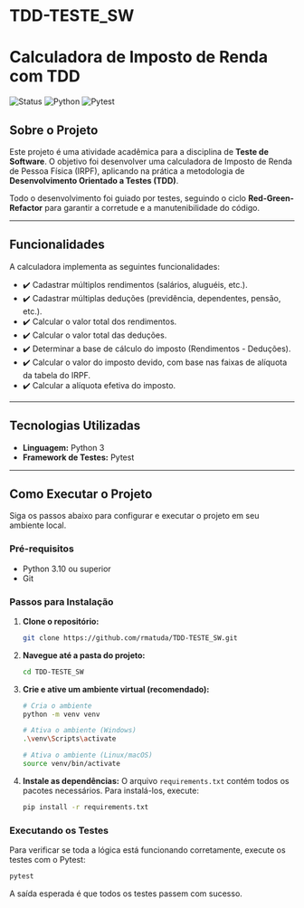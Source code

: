# TDD-TESTE_SW
# Calculadora de Imposto de Renda com TDD

![Status](https://img.shields.io/badge/status-conclu%C3%ADdo-green)
![Python](https://img.shields.io/badge/Python-3.10%2B-blue)
![Pytest](https://img.shields.io/badge/coverage-100%25-green?style=flat&logo=pytest)

## Sobre o Projeto

Este projeto é uma atividade acadêmica para a disciplina de **Teste de Software**. O objetivo foi desenvolver uma calculadora de Imposto de Renda de Pessoa Física (IRPF), aplicando na prática a metodologia de **Desenvolvimento Orientado a Testes (TDD)**.

Todo o desenvolvimento foi guiado por testes, seguindo o ciclo **Red-Green-Refactor** para garantir a corretude e a manutenibilidade do código.

---

## Funcionalidades

A calculadora implementa as seguintes funcionalidades:

- ✔️ Cadastrar múltiplos rendimentos (salários, aluguéis, etc.).
- ✔️ Cadastrar múltiplas deduções (previdência, dependentes, pensão, etc.).
- ✔️ Calcular o valor total dos rendimentos.
- ✔️ Calcular o valor total das deduções.
- ✔️ Determinar a base de cálculo do imposto (Rendimentos - Deduções).
- ✔️ Calcular o valor do imposto devido, com base nas faixas de alíquota da tabela do IRPF.
- ✔️ Calcular a alíquota efetiva do imposto.

---

## Tecnologias Utilizadas

- **Linguagem:** Python 3
- **Framework de Testes:** Pytest

---

## Como Executar o Projeto

Siga os passos abaixo para configurar e executar o projeto em seu ambiente local.

### Pré-requisitos

- Python 3.10 ou superior
- Git

### Passos para Instalação

1.  **Clone o repositório:**
    ```bash
    git clone https://github.com/rmatuda/TDD-TESTE_SW.git
    ```

2.  **Navegue até a pasta do projeto:**
    ```bash
    cd TDD-TESTE_SW
    ```

3.  **Crie e ative um ambiente virtual (recomendado):**
    ```bash
    # Cria o ambiente
    python -m venv venv

    # Ativa o ambiente (Windows)
    .\venv\Scripts\activate

    # Ativa o ambiente (Linux/macOS)
    source venv/bin/activate
    ```

4.  **Instale as dependências:**
    O arquivo `requirements.txt` contém todos os pacotes necessários. Para instalá-los, execute:
    ```bash
    pip install -r requirements.txt
    ```

### Executando os Testes

Para verificar se toda a lógica está funcionando corretamente, execute os testes com o Pytest:

```bash
pytest
```

A saída esperada é que todos os testes passem com sucesso.

